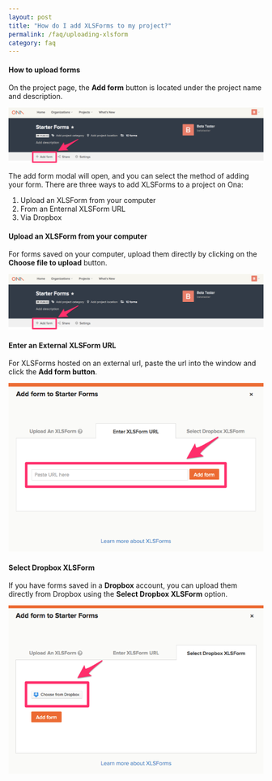 ```yaml
---
layout: post
title: "How do I add XLSForms to my project?"
permalink: /faq/uploading-xlsform
category: faq
---
```


#### How to upload forms

On the project page, the **Add form** button is located under the project name and description.

![](/content/screenshots/faq/add-form.png)

The add form modal will open, and you can select the method of adding your form.  There are three ways to add XLSForms to a project on Ona:

1. Upload an XLSForm from your computer
1. From an Enternal XLSForm URL
1. Via Dropbox 

#### Upload an XLSForm from your computer

For forms saved on your computer, upload them directly by clicking on the **Choose file to upload** button. 

![](/content/screenshots/faq/add-form.png)


#### Enter an External XLSForm URL

For XLSForms hosted on an external url, paste the url into the window and click the **Add form button**.

![](/content/screenshots/faq/upload-url.png)

#### Select Dropbox XLSForm

If you have forms saved in a **Dropbox** account, you can upload them directly from Dropbox using the **Select Dropbox XLSForm** option.

![](/content/screenshots/faq/upload-dropbox.png)